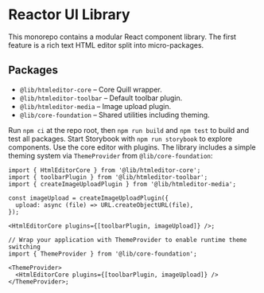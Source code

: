 # Reactor UI Library

This monorepo contains a modular React component library. The first feature is a rich text HTML editor split into micro-packages.

## Packages

- `@lib/htmleditor-core` – Core Quill wrapper.
- `@lib/htmleditor-toolbar` – Default toolbar plugin.
- `@lib/htmleditor-media` – Image upload plugin.
- `@lib/core-foundation` – Shared utilities including theming.

Run `npm ci` at the repo root, then `npm run build` and `npm test` to build and test all packages. Start Storybook with `npm run storybook` to explore components. Use the core editor with plugins. The library includes a simple theming system via `ThemeProvider` from `@lib/core-foundation`:

```tsx
import { HtmlEditorCore } from '@lib/htmleditor-core';
import { toolbarPlugin } from '@lib/htmleditor-toolbar';
import { createImageUploadPlugin } from '@lib/htmleditor-media';

const imageUpload = createImageUploadPlugin({
  upload: async (file) => URL.createObjectURL(file),
});

<HtmlEditorCore plugins={[toolbarPlugin, imageUpload]} />;

// Wrap your application with ThemeProvider to enable runtime theme switching
import { ThemeProvider } from '@lib/core-foundation';

<ThemeProvider>
  <HtmlEditorCore plugins={[toolbarPlugin, imageUpload]} />
</ThemeProvider>;
```
